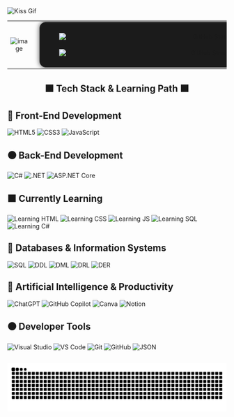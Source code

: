 <td align="center" valign="top">  
<img src="https://github.com/user-attachments/assets/f4b82cdc-fd47-4f90-a860-029da7feae8f" alt="Kiss Gif" width="500px" />  
</table>         


       
<table align="center">       
  <tr>     
    <!-- Imagen izquierda -->
    <td align="center" valign="middle" style="padding-right: 20px;"> 
       <img width="564" height="1109" alt="image" src="https://github.com/user-attachments/assets/be6fdea2-ecdd-483e-b686-c64fdd872c07" />
    </td>   
    <!-- Stats en el centro -->
    <td align="center" valign="middle">
      <div style="
        background:#1b1b1b;          /* gris oscuro sólido */
        border:1px solid #2a2a2a;
        border-radius:14px;
        padding:24px;
        width:720px;                 /* más ancho */
        box-shadow: 0 0 12px rgba(0,0,0,0.7);
      ">
        <!-- GitHub Readme Stats -->
        <img
          src="https://github-readme-stats.vercel.app/api?username=sebacalvino&show_icons=true&hide_border=true&bg_color=1b1b1b&title_color=dddddd&text_color=bfbfbf&icon_color=aaaaaa&v=6"
          width="680"
          alt="GitHub Stats"
          style="display:block;margin:0 auto;"
        />
        <!-- Streak Stats -->
        <img
          src="https://streak-stats.demolab.com?user=sebacalvino&hide_border=true&background=1b1b1b&ring=aaaaaa&fire=aaaaaa&currStreakNum=dddddd&sideNums=bfbfbf&currStreakLabel=bfbfbf&sideLabels=bfbfbf&dates=8c8c8c&stroke=333333&v=6"
          width="680"
          alt="GitHub Streak"
          style="display:block;margin:20px auto 0;"
        />
      </div>
    </td>
    <!-- Imagen derecha -->
    <td align="center" valign="middle" style="padding-left: 20px;">
      <img width="564" height="1109" alt="image" src="https://github.com/user-attachments/assets/be6fdea2-ecdd-483e-b686-c64fdd872c07" />
    </td>
  </tr> 
</table>







<h2 align="center">⬛ Tech Stack & Learning Path ⬛</h2>

## 🖤 Front-End Development

![HTML5](https://img.shields.io/badge/HTML5-black?style=for-the-badge&logo=html5&logoColor=white)
![CSS3](https://img.shields.io/badge/CSS3-black?style=for-the-badge&logo=css3&logoColor=white)
![JavaScript](https://img.shields.io/badge/JavaScript-black?style=for-the-badge&logo=javascript&logoColor=white)

## ⚫ Back-End Development

![C#](https://img.shields.io/badge/C%23-black?style=for-the-badge&logo=c-sharp&logoColor=white)
![.NET](https://img.shields.io/badge/.NET-black?style=for-the-badge&logo=dotnet&logoColor=white)
![ASP.NET Core](https://img.shields.io/badge/ASP.NET_Core-black?style=for-the-badge&logo=dotnet&logoColor=white)

## ⬛ Currently Learning

![Learning HTML](https://img.shields.io/badge/Learning_HTML-black?style=for-the-badge&logo=html5&logoColor=white)
![Learning CSS](https://img.shields.io/badge/Learning_CSS-black?style=for-the-badge&logo=css3&logoColor=white)
![Learning JS](https://img.shields.io/badge/Learning_JS-black?style=for-the-badge&logo=javascript&logoColor=white)
![Learning SQL](https://img.shields.io/badge/Learning_SQL-black?style=for-the-badge&logo=postgresql&logoColor=white)
![Learning C#](https://img.shields.io/badge/Learning_C%23-black?style=for-the-badge&logo=c-sharp&logoColor=white)

## 🏴 Databases & Information Systems

![SQL](https://img.shields.io/badge/SQL-black?style=for-the-badge&logo=postgresql&logoColor=white)
![DDL](https://img.shields.io/badge/DDL-black?style=for-the-badge)
![DML](https://img.shields.io/badge/DML-black?style=for-the-badge)
![DRL](https://img.shields.io/badge/DRL-black?style=for-the-badge)
![DER](https://img.shields.io/badge/Entity_Relationship_Diagram-black?style=for-the-badge)

## 🖤 Artificial Intelligence & Productivity

![ChatGPT](https://img.shields.io/badge/ChatGPT-black?style=for-the-badge&logo=openai&logoColor=white)
![GitHub Copilot](https://img.shields.io/badge/GitHub_Copilot-black?style=for-the-badge&logo=github&logoColor=white)
![Canva](https://img.shields.io/badge/Canva-black?style=for-the-badge&logo=canva&logoColor=white)
![Notion](https://img.shields.io/badge/Notion-black?style=for-the-badge&logo=notion&logoColor=white)

## ⚫ Developer Tools

![Visual Studio](https://img.shields.io/badge/Visual_Studio-black?style=for-the-badge&logo=visual-studio&logoColor=white)
![VS Code](https://img.shields.io/badge/VS_Code-black?style=for-the-badge&logo=visual-studio-code&logoColor=white)
![Git](https://img.shields.io/badge/Git-black?style=for-the-badge&logo=git&logoColor=white)
![GitHub](https://img.shields.io/badge/GitHub-black?style=for-the-badge&logo=github&logoColor=white)
![JSON](https://img.shields.io/badge/JSON-black?style=for-the-badge&logo=json&logoColor=white)


 ## <div align="center">  
  
   ![snake gif](https://github.com/TechnologyHell/TechnologyHell/blob/output/github-snake-dark.svg)
  </div> 
